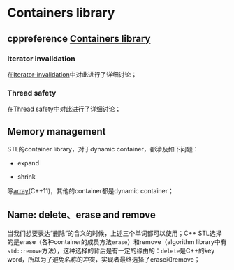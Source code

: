 # Containers library



## cppreference [Containers library](https://en.cppreference.com/w/cpp/container)



### Iterator invalidation

在[Iterator-invalidation](./Iterator-invalidation.md)中对此进行了详细讨论；

### Thread safety

在[Thread safety](./Thread-safety.md)中对此进行了详细讨论；





## Memory management

STL的container library，对于dynamic container，都涉及如下问题：

- expand

- shrink

除[array](https://en.cppreference.com/w/cpp/container/array)(C++11)，其他的container都是dynamic container；



## Name: delete、erase and remove

当我们想要表达“删除”的含义的时候，上述三个单词都可以使用；C++ STL选择的是erase（各种container的成员方法`erase`）和remove（algorithm library中有`std::remove`方法），这种选择的背后是有一定的缘由的：`delete`是C++的key word，所以为了避免名称的冲突，实现者最终选择了erase和remove；

